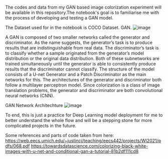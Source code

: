 The codes and data from my GAN based image colorization experiment will be available in this repository.The notebook's goal is to familiarise me with the process of developing and testing a GAN model.



The Dataset used for in the notebook is COCO Dataset. GAN. 
![image](https://user-images.githubusercontent.com/81349041/176591733-5d31e583-f0a5-415e-9e2c-88fbe87bbce0.png)

A GAN is composed of two smaller networks called the generator and discriminator. As the name suggests, the generator’s task is to produce results that are indistinguishable from real data. The discriminator’s task is to classify whether a sample originated from the generator’s model distribution or the original data distribution. Both of these subnetworks are trained simultaneously until the generator is able to consistently produce results that the discriminator cannot classify.
The structure of the model consists of a U-net Generator and a Patch Discriminator as the main networks for this. 
The architectures of the generator and discriminator both follow a multilayer perceptron model. Since colorization is a class of image translation problems, the generator and discriminator are both convolutional neural networks (CNN).

GAN Network Architechture
![image](https://user-images.githubusercontent.com/81349041/176592086-b68c6c0e-05bb-4693-9f48-3158437bd0ed.png)


To end, this is just a practice for Deep Learning model deployment for me to better understand the whole flow and will be a stepping stone for more complicated projects in the future.

Some references and parts of code taken from here: 
https://web.eecs.umich.edu/~justincj/teaching/eecs442/projects/WI2021/pdfs/068.pdf
https://towardsdatascience.com/colorizing-black-white-images-with-u-net-and-conditional-gan-a-tutorial-81b2df111cd8

